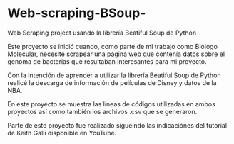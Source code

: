 # Web-scraping-BSoup-
Web Scraping project usando la librería Beatiful Soup de Python


Este proyecto se inició cuando, como parte de mi trabajo como Biólogo Molecular, necesité scrapear una página web que contenía datos sobre el genoma de bacterias que resultaban interesantes para mi proyecto.

Con la intención de aprender a utilizar la librería Beatiful Soup de Python realicé la descarga de información de películas de Disney y datos de la NBA.

En este proyecto se muestra las líneas de códigos utilizadas en ambos proyectos así como también los archivos .csv que se generaron.


Parte de este proyecto fue realizado sigueindo las indicaciónes del tutorial de Keith Galli disponible en YouTube.
